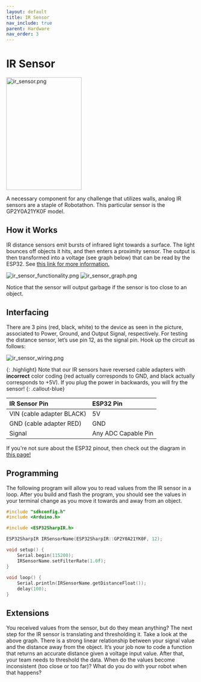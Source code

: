 ```yaml
---
layout: default
title: IR Sensor
nav_include: true
parent: Hardware
nav_order: 3
---
```


# IR Sensor

<img src="{{ '/_assets/images/ir_sensor.png' | prepend: site.baseurl }}" alt="ir_sensor.png" width=200 height=300>

A necessary component for any challenge that utilizes walls, analog IR sensors are a staple of Robotathon. This particular sensor is the GP2Y0A21YK0F model.

## How it Works
IR distance sensors emit bursts of infrared light towards a surface. The light bounces off objects it hits, and then enters a proximity sensor. The output is then transformed into a voltage (see graph below) that can be read by the ESP32. See [this link for more information.](https://www.pololu.com/product/136)

<img src="{{ '/_assets/images/ir_sensor_functionality.png' | prepend: site.baseurl }}" alt="ir_sensor_functionality.png">
<img src="{{ '/_assets/images/ir_sensor_graph.png' | prepend: site.baseurl }}" alt="ir_sensor_graph.png">

Notice that the sensor will output garbage if the sensor is too close to an object.

## Interfacing
There are 3 pins (red, black, white) to the device as seen in the picture, associated to Power, Ground, and Output Signal, respectively. For testing the distance sensor, let’s use pin 12, as the signal pin. Hook up the circuit as follows:

<!-- <img src="{{ '/_assets/images/ir_sensor_wiring.png' | prepend: site.baseurl }}" alt="ir_sensor_wiring.png"> -->
<!-- decided not to include the above picture because it might be confusing with the adapter being the wrong colors lol -->
<img src="{{ '/_assets/images/ir_sensor_wiring_switched.png' | prepend: site.baseurl }}" alt="ir_sensor_wiring.png">


{: .highlight}
Note that our IR sensors have reversed cable adapters with **incorrect** color coding (red actually corresponds to GND, and black actually corresponds to +5V). If you plug the power in backwards, you will fry the sensor!
{: .callout-blue}

|  IR Sensor Pin   | ESP32 Pin          |
|:-------------|:------------------|
| VIN (cable adapter BLACK)  | 5V                      |
| GND (cable adapter RED)          | GND      |
| Signal     |  Any ADC Capable Pin    |

If you're not sure about the ESP32 pinout, then check out the diagram in [this page!](https://ut-ras.github.io/RobotathonESP32/getting-started/microcontroller-interface)

## Programming 
The following program will allow you to read values from the IR sensor in a loop. After you build and flash the program, you should see the values in your terminal change as you move it towards and away from an object.

```cpp
#include "sdkconfig.h"
#include <Arduino.h>

#include <ESP32SharpIR.h>

ESP32SharpIR IRSensorName(ESP32SharpIR::GP2Y0A21YK0F, 12);

void setup() {
    Serial.begin(115200);
    IRSensorName.setFilterRate(1.0f);
}
    
void loop() {
    Serial.println(IRSensorName.getDistanceFloat()); 
    delay(100);
}
```

## Extensions
You received values from the sensor, but do they mean anything? The next step for the IR sensor is translating and thresholding it. Take a look at the above graph. There is a strong linear relationship between your signal value and the distance away from the object. It’s your job now to code a function that returns an accurate distance given a voltage input value. After that, your team needs to threshold the data. When do the values become inconsistent (too close or too far)? What do you do with your robot when that happens?


